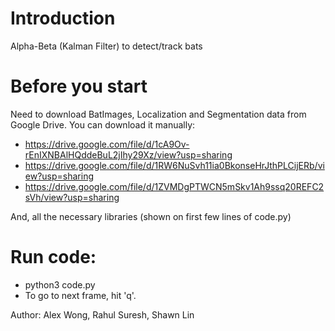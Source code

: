 # Introduction
Alpha-Beta (Kalman Filter) to detect/track bats

# Before you start
Need to download BatImages, Localization and Segmentation data from Google Drive. You can download it manually:
 - https://drive.google.com/file/d/1cA9Ov-rEnIXNBAlHQddeBuL2jIhy29Xz/view?usp=sharing
 - https://drive.google.com/file/d/1RW6NuSvh11ia0BkonseHrJthPLCijERb/view?usp=sharing
 - https://drive.google.com/file/d/1ZVMDgPTWCN5mSkv1Ah9ssq20REFC2sVh/view?usp=sharing

And, all the necessary libraries (shown on first few lines of code.py)

# Run code:
 - python3 code.py
 - To go to next frame, hit 'q'.

Author: Alex Wong, Rahul Suresh, Shawn Lin
